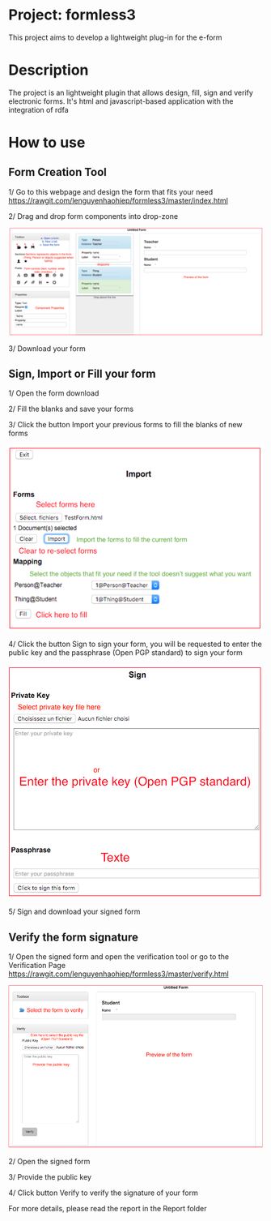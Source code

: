 # Project: formless3
This project aims to develop a lightweight plug-in for the e-form

# Description
The project is an lightweight plugin that allows design, fill, sign and verify electronic forms. It's html and javascript-based application with the integration of rdfa

# How to use
## Form Creation Tool
1/ Go to this webpage and design the form that fits your need  
https://rawgit.com/lenguyenhaohiep/formless3/master/index.html

2/ Drag and drop form components into drop-zone   

![GitHub Logo](https://raw.githubusercontent.com/lenguyenhaohiep/formless3/master/Screenshots/create.png)

3/ Download your form

## Sign, Import or Fill your form
1/ Open the form download

2/ Fill the blanks and save your forms

3/ Click the button Import your previous forms to fill the blanks of new forms

![GitHub Logo](https://raw.githubusercontent.com/lenguyenhaohiep/formless3/master/Screenshots/import.png)

4/ Click the button Sign to sign your form, you will be requested to enter the public key and the passphrase (Open PGP standard) 
to sign your form

![GitHub Logo](https://raw.githubusercontent.com/lenguyenhaohiep/formless3/master/Screenshots/sign.png)

5/ Sign and download your signed form

## Verify the form signature
1/ Open the signed form and open the verification tool or go to the Verification Page 
https://rawgit.com/lenguyenhaohiep/formless3/master/verify.html

![GitHub Logo](https://raw.githubusercontent.com/lenguyenhaohiep/formless3/master/Screenshots/verify.png)

2/ Open the signed form

3/ Provide the public key

4/ Click button Verify to verify the signature of your form

For more details, please read the report in the Report folder

